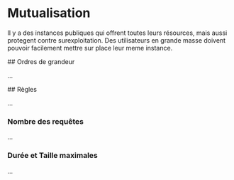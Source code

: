 Mutualisation
=============

Il y a des instances publiques qui offrent toutes leurs résources,
mais aussi protegent contre surexploitation.
Des utilisateurs en grande masse doivent pouvoir facilement mettre sur place leur meme instance.

<a name="magnitudes"/>
## Ordres de grandeur

...
<!--
Ziel der öffentlichen Instanzen ist es,
möglichst vielen Nutzern zur Verfügung zu stehen.
Die Rechenleistung der Server muss zwischen den täglich etwa 30.000 Nutzern aufgeteilt werden.

Die typische Abfrage hat eine Laufzeit von unter 1 Sekunde,
es gibt jedoch auch deutlich länger laufende Anfragen.
Jeder Server der Overpass API kann davon etwa 1 Mio. Anfragen pro Tag beantworten,
und es werden zwei Server im Rahmen von [overpass-api.de](https://wiki.openstreetmap.org/wiki/Overpass_API#Public_Overpass_API_instances) betrieben.

Beispiele für problematisches Verhalten sind:

1. zehntausende Male pro Tag die exakt gleiche Abfrage (von der gleichen Adresse) auszuführen
2. millionenweise nach jeweils einem einzelnen Element per Id zu fragen
3. Bounding-Boxen aneinanderzuhängen, um insgesamt die gesamten Daten der Welt herunterzuladen
4. eine App für mehr als nur alle OSM-Mapper aufzusetzen
   und sich auf die öffentlichen Instanzen als Backend zu verlassen

Im ersten Fall muss das abfragende Skript repariert werden,
in den Fällen 2 und 3 sollte anstatt der Overpass API lieber ein [Planet-Dump](https://wiki.openstreetmap.org/wiki/Planet.osm) verwendet werden.
Im vierten Fall ist eine eigene Instanz die bessere Wahl;
Hinweise zur Einrichtung gibt der folgende Absatz.

Tatsächlich stellen die meisten Nutzer aber nur jeweils wenige Anfragen.
Die automatische Lastbegrenzung zielt also darauf ab,
die ersten paar Abfragen pro Nutzer gegenüber massenhaften Abfragen einzelner Nutzer zu bevorzugen.
Eine manuelle Lastbeschränkung wird also zuerst bei den intensivsten Nutzer orientieren,
und die nachfolgenden Schätzungen zur Maximalnutzung halten von deren Nutzungsintensität einen sicheren Abstand.

Über die öffentlichen Instanzen lässt sich üblicherweise noch ein Abfrageaufkommen abwickeln,
dass weder 10000 Abfragen pro Tag noch 1 GB Downloadvolumen pro Tag überschreitet.

Zu den Zielen gehört aber auch, den Betrieb einer eigenen Instanz möglichst einfach zu gestalten.
Wer seinen Bedarf auf mehr als die obigen Nutzungsgrenzen schätzt,
lese also bitte die [Installations-Instruktionen](../more_info/setup.md).

Wer dagegen mehr über die automatische Lastbegrenzung wissen will oder muss,
lese bitte den folgenden Absatz.
-->

<a name="quotas"/>
## Règles

...
<!--
Die automatische Lastbegrenzung ordnet Abfragen (anonymen) Benutzern zu
und stellt die Erreichbarkeit für Wenignutzer sicher,
wenn das Abfragevolumen aller Nutzer die Serverkapazität übersteigt.

Es gibt derzeit zwei voneinander unabhängige öffentliche Instanzen,
[z.overpass-api.de](https://z.overpass-api.de/api/status) und [lz4.overpass-api.de](https://lz4.overpass-api.de/api/status).
Wir beginnen mit der Erläuterung dieser Status-Abfragen.
-->

### Nombre des requêtes

...
<!--
Die Zuordnung zu Benutzern erfolgt üblicherweise per IP-Adresse.
Ist ein Benutzerschlüssel gesetzt, so wird dieser vorrangig verwendet.
Bei IPv4-Adressen wird die volle IP-Adresse ausgewertet;
bei IPv6-Adressen die oberen 64 Bit der IP-Adresse.
Für IPv6-Adressen ist noch nicht klar,
welche Gepflogenheiten sich durchsetzen,
so dass eine Verkürzung auf weniger Bits vorbehalten bleibt.
Die vom Server ermittelte Benutzernummer steht in der ersten Zeile der [Status-Abfrage](https://overpass-api.de/api/status) hinter ``Connected as:``.

Jede Ausführung einer Abfrage belegt einen Slot pro Benutzer,
und zwar für die Ausführungsdauer der Abfrage plus eine Beruhigungszeit.
Der Zweck der Beruhigungszeit ist,
anderen Benutzern die Chance zu Abfragen zu geben.
Die Beruhigungszeit wächst mit der Auslastung des Servers und proportional zur Ausführungsdauer.
Bei geringer Auslastung beträgt die Beruhigungszeit nur einen Bruchteil der Ausführungsdauer,
bei hoher Auslastung auch durchaus ein Vielfaches.

Eine Slippy-Map würde nun viele kurzlaufende Abfragen in kurzer Zeit absetzen.
Damit ein Benutzer alle diese Abfragen beantwortet bekommen kann,
gibt es zwei Kulanzmechanismen:

- Es gibt üblicherweise mehrere Slots.
  Die Anzahl der Slots steht in der dritten Zeile hinter ``Rate limit:``.
- Abfragen werden bis zu 15 Sekunden auf dem Server offengehalten,
  wenn ihnen noch kein Slot zur Verfügung steht.

Benötigt eine solche Slippy-Map also z.B. 20 Abfragen zu 1 Sekunde Laufzeit,
ist die Anzahl der Slots gleich 2 und das Verhältnis von Abfragedauer zu Beruhigungszeit 1:1,
so würden

- die ersten zwei Abfragen sofort abgewickelt
- die nächsten zwei Abfragen entgegengenommen
  und nach 2 Sekunden (1 Sekunde Ausführungsdauer plus 1 Sekunde Beruhigungszeit) ausgeführt
- die weiteren Abfragen entsprechend später ausgeführt
- die Abfragen 15 und 16 an jeweils fünfter Position nach 14 Sekunden ausgeführt
- die Abfragen 17 bis 20 nach 15 Sekunden verworfen,
  da sie bis dahin keinen Slot bekommen haben

Wenn der Benutzer die Inhalte der Abfragen 17 bis 20 noch braucht,
(und nicht bereits weggescrollt hat)
dann sollte das Client-Framework die Abfragen 17 bis 20 nach Ablauf der 15 Sekunden erneut stellen.
Im [Abschnitt über OpenLayers und Leaflet](../targets/openlayers.md) gibt es eine Referenz-Implementierung.

Die Grund für diesen Mechanismus sind Skripte in Endlosschleife:
viele führen je eine Abfrage parallel aus und werden dann sinnvoll verzögert,
da ihre Abfragen entsprechend verzögert Antworten erhalten.

Falls langlaufende Abfragen in der Größenordnung von Minuten den Slot belegt haben,
gibt die Status-Abfrage ab Zeile 6 Auskunft darüber,
wann welcher Slot wieder verfügbar ist.

Wegen des Rate-Limits abgelehnte Abfragen werden mit dem [HTTP-Statuscode 429](https://tools.ietf.org/html/rfc6585#section-4) beantwortet.
-->

### Durée et Taille maximales

...
<!--
unabhängig von diesem Rate-Limit gibt es einen zweiten Mechanismus;
er bevorzugt kleine Abfragen vor großen Abfragen,
damit viele Nutzer mit kleinen Abfragen auch dann noch bedient werden können,
wenn die Kapazität für die Nutzer mit den größen Abfragen zusammen nicht mehr reicht.

Es gibt zwei Kriterien dafür, pro Laufzeit und pro Speicherbedarf.
Jede Abfrage enthält eine Deklaration zu ihrer erwarteten Maximallaufzeit und zu ihrem erwarteten maximalen Speicherbedarf.
Die Deklaration der Maximallaufzeit kann explizit durch ein vorangestelltes ``[timeout:...]`` erfolgen;
die Deklaration des maximalen Speicherbedarfs durch ein vorangestelltes ``[maxsize:...]``.

Überschreitet eine Abfrage ihre deklarierte Maximallaufzeit oder ihren deklarierten maximalen Speicherbedarf,
so wird sie vom Server abgebrochen.
Dieses [Beispiel](https://overpass-turbo.eu/?lat=51.4775&lon=0.0&zoom=10&Q=%5Btimeout%3A3%5D%3B%0Anwr%5Bshop%3Dsupermarket%5D%28%7B%7Bbbox%7D%7D%29%3B%0Aout%20center%3B) bricht nach 3 Sekunden ab:

    [timeout:3];
    nwr[shop=supermarket]({{bbox}});
    out center;

Das [gleiche Beispiel mit mehr Zeit](https://overpass-turbo.eu/?lat=51.4775&lon=0.0&zoom=10&Q=%5Btimeout%3A90%5D%3B%0Anwr%5Bshop%3Dsupermarket%5D%28%7B%7Bbbox%7D%7D%29%3B%0Aout%20center%3B) funktioniert:

    [timeout:90];
    nwr[shop=supermarket]({{bbox}});
    out center;

Ist bei einer Abfrage keine Maximallaufzeit deklariert,
so wird eine Maximallaufzeit von 180 Sekunden gesetzt.
Für den maximalen Speicherbedarf ist der Defaultwert 536870912;
dies entspricht 512 MiB.

Der Server lässt nun eine Abfrage genau dann zu,
wenn sie in beiden Kriterien höchstens die Hälfte der noch verfügbaren Ressourcen belegt.
Für den maximalen Speicherbedarf ist der Wert z.B. 12 GiB.
Wenn also gerade 8 Abfragen zu 512 MiB laufen,
so sind 4 GiB belegt.
Eine weitere Abfrage würde also genau dann zugelassen,
wenn sie weniger als 4 GiB anfordert.
Mit dieser neunten Abfrage zusammen wäre dann noch 4 GiB frei,
so dass dann nur noch eine weitere Abfrage zu weniger als 2 GiB akzeptiert würde.

Bei der Laufzeit verhält es sich entsprechend.
Der übliche Gesamtwert für zulässige Zeiteinheiten sind 262144.
Es wird also eine Abfrage mit Maximallaufzeit 1 Tag recht bequem zugelassen,
aber jede weitere parallele Abfrage mit einer so langen Maximallaufzeit dann abgelehnt.
Der Rate-Limit-Mechanismus sorgt dann mit der anschließenden Beruhigungszeit in der Größenordnung von Tagen dafür,
dass nicht immer derselbe Nutzer eine so lange Maximallaufzeit anfordern kann.

Wie beim Rate-Limit lehnt der Server zu große Abfragen nicht sofort ab,
sondern wartet 15 Sekunden,
ob nicht in der Zwischenzeit genügend andere Abfragen beendet worden sind.

Wegen unzureichender Ressourcen abgelehnte Abfragen werden mit dem [HTTP-Statuscode 504](https://tools.ietf.org/html/rfc7231#section-6.6.5) beantwortet.
-->
